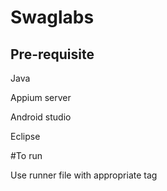 # Swaglabs


## Pre-requisite

Java

Appium server

Android studio

Eclipse

#To run

Use runner file with appropriate tag 
